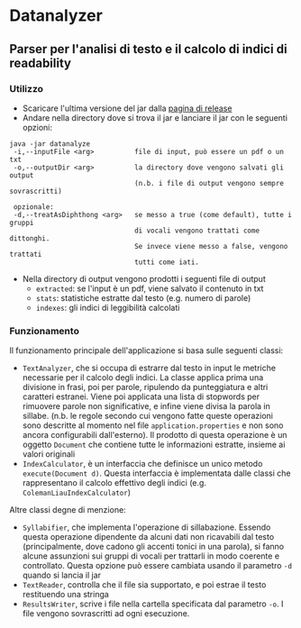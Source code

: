 # Datanalyzer
## Parser per l'analisi di testo e il calcolo di indici di readability

### Utilizzo
- Scaricare l'ultima versione del jar dalla [pagina di release](https://github.com/NekoStark/datanalyze/releases)
- Andare nella directory dove si trova il jar e lanciare il jar con le seguenti opzioni:

```shell
java -jar datanalyze
 -i,--inputFile <arg>          file di input, può essere un pdf o un txt
 -o,--outputDir <arg>          la directory dove vengono salvati gli output
                               (n.b. i file di output vengono sempre sovrascritti)
 
 opzionale:
 -d,--treatAsDiphthong <arg>   se messo a true (come default), tutte i gruppi 
                               di vocali vengono trattati come dittonghi.
                               Se invece viene messo a false, vengono trattati
                               tutti come iati.
```

- Nella directory di output vengono prodotti i seguenti file di output
  - ```extracted```: se l'input è un pdf, viene salvato il contenuto in txt
  - ```stats```: statistiche estratte dal testo (e.g. numero di parole)
  - ```indexes```: gli indici di leggibilità calcolati

### Funzionamento
Il funzionamento principale dell'applicazione si basa sulle seguenti classi: 
- ```TextAnalyzer```, che si occupa di estrarre dal testo in input le metriche necessarie per il calcolo degli indici. La classe applica prima una divisione in frasi, poi per parole, ripulendo da punteggiatura e altri caratteri estranei. Viene poi applicata una lista di stopwords per rimuovere parole non significative, e infine viene divisa la parola in sillabe. (n.b. le regole secondo cui vengono fatte queste operazioni sono descritte al momento nel file ```application.properties``` e non sono ancora configurabili dall'esterno). Il prodotto di questa operazione è un oggetto ```Document``` che contiene tutte le informazioni estratte, insieme ai valori originali
- ```IndexCalculator```, è un interfaccia che definisce un unico metodo ```execute(Document d)```. Questa interfaccia è implementata dalle classi che rappresentano il calcolo effettivo degli indici (e.g. ```ColemanLiauIndexCalculator```)

Altre classi degne di menzione:
- ```Syllabifier```, che implementa l'operazione di sillabazione. Essendo questa operazione dipendente da alcuni dati non ricavabili dal testo (principalmente, dove cadono gli accenti tonici in una parola), si fanno alcune assunzioni sui gruppi di vocali per trattarli in modo coerente e controllato. Questa opzione può essere cambiata usando il parametro ```-d``` quando si lancia il jar
- ```TextReader```, controlla che il file sia supportato, e poi estrae il testo restituendo una stringa
- ```ResultsWriter```, scrive i file nella cartella specificata dal parametro ```-o```. I file vengono sovrascritti ad ogni esecuzione.
